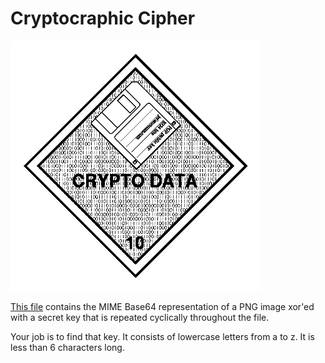 # Cryptocraphic Cipher

![](cryptocraphic_cipher.png)

[This file](https://gist.githubusercontent.com/cmrosenberg/9094e8c87321cb153e2b/raw/f5bff75bc7b7ac64739333d7b4361365c6eeefdb/gistfile1.txt)
contains the MIME Base64 representation of a PNG image xor'ed with a
secret key that is repeated cyclically throughout the file.

Your job is to find that key. It consists of lowercase letters from a
to z. It is less than 6 characters long.
